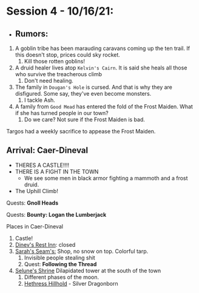 # Session 4 - 10/16/21:

* ##  Rumors:

1. A goblin tribe has been marauding caravans coming up the ten trail. If this doesn't stop, prices could sky rocket.
   1. Kill those rotten goblins!
2. A druid healer lives atop `Kelvin's Cairn`. It is said she heals all those who survive the treacherous climb
   1. Don't need healing. 
3. The family in `Dougan's Hole` is cursed. And that is why they are disfigured. Some say, they've even become monsters.
   1. I tackle Ash.
4. A family from `Good Mead` has entered the fold of the Frost Maiden. What if she has turned people in our town?
   1. Do we care? Not sure if the Frost Maiden is bad.

Targos had a weekly sacrifice to appease the Frost Maiden. 

## Arrival: Caer-Dineval

 - THERES A CASTLE!!!!
 - THERE IS A FIGHT IN THE TOWN
    - We see some men in black armor fighting a mammoth and a frost druid. 
 - The Uphill Climb!

Quests: **Gnoll Heads**

Quests: **Bounty: Logan the Lumberjack**

Places in Caer-Dineval

1. Castle!
2. <u>Dinev's Rest Inn</u>: closed
3. <u>Sarah's Seam's:</u> Shop, no snow on top. Colorful tarp.
   1. Invisible people stealing shit
   2. Quest: **Following the Thread**
4. <u>Selune's Shrine</u> Dilapidated tower at the south of the town
   1. Different phases of the moon.
   2. <u>Hethress Hillhold</u> - Silver Dragonborn





